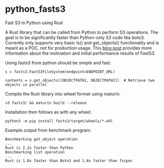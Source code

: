 # python_fasts3
Fast S3 in Python using Rust

A Rust library that can be called from Python to perform S3 operations. The goal is to be significantly faster than Python-only S3 code like boto3. Currently only supports very basic ls() and get_objects() functionality and is meant as a POC, not for production usage. This [blog post](https://joshua-robinson.medium.com/improving-python-s3-client-performance-with-rust-e9639359072f) provides more information about the motivation and initial performance results of FastS3.

Using fasts3 from python should be simple and fast:
```
s = fasts3.FastS3FileSystem(endpoint=ENDPOINT_URL)

contents = s.get_objects([OBJECTPATH1, OBJECTPATH2])  # Retrieve two objects in parallel
```

Compile the Rust library into wheel format using maturin:
```
cd fasts3/ && maturin build --release
```

Installation then follows as with any wheel:
```
python3 -m pip install fasts3/target/wheels/*.whl
```

Example output from benchmark program:
```
Benchmarking get_object operation
...
Rust is 2.2x faster than Python
Benchmarking list operation
...
Rust is 1.8x faster than Boto3 and 1.8x faster than fsspec
```
